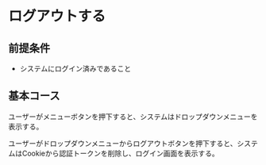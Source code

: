 # ログアウトする

## 前提条件

- システムにログイン済みであること

## 基本コース

ユーザーがメニューボタンを押下すると、システムはドロップダウンメニューを表示する。

ユーザーがドロップダウンメニューからログアウトボタンを押下すると、システムはCookieから認証トークンを削除し、ログイン画面を表示する。
